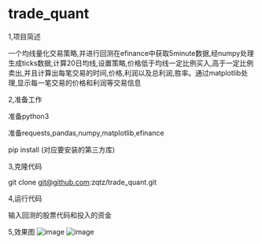 # trade_quant
1,项目简述

一个均线量化交易策略,并进行回测在efinance中获取5minute数据,经numpy处理生成ticks数据,计算20日均线,设置策略,价格低于均线一定比例买入,高于一定比例卖出,并且计算出每笔交易的时间,价格,利润以及总利润,胜率。通过matplotlib处理,显示每一笔交易的价格和利润等交易信息


2,准备工作

准备python3

准备requests,pandas,numpy,matplotlib,efinance

pip install (对应要安装的第三方库)


3,克隆代码

git clone git@github.com:zqtz/trade_quant.git


4,运行代码

输入回测的股票代码和投入的资金


5,效果图
![image](https://user-images.githubusercontent.com/61925624/147843284-d4d232b4-16a7-4963-bf53-e921f6772e6d.png)
![image](https://user-images.githubusercontent.com/61925624/147843286-f89c6690-beaf-4afa-915c-25a408311174.png)

